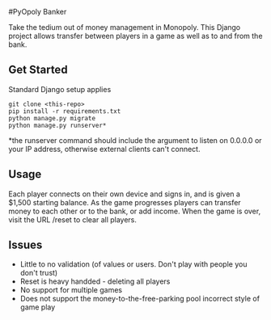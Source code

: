 #PyOpoly Banker

Take the tedium out of money management in Monopoly. This Django project allows transfer between players in a game as well as to and from the bank.

## Get Started

Standard Django setup applies

    git clone <this-repo>
    pip install -r requirements.txt
    python manage.py migrate
    python manage.py runserver*

\*the runserver command  should include the argument to listen on 0.0.0.0 or your IP address, otherwise external clients can't connect.

## Usage

Each player connects on their own device and signs in, and is given a $1,500 starting balance. As the game progresses players can transfer money to each other or to the bank, or add income. When the game is over, visit the URL /reset to clear all players.

## Issues
- Little to no validation (of values or users. Don't play with people you don't trust)
- Reset is heavy handded - deleting all players
- No support for multiple games
- Does not support the money-to-the-free-parking pool incorrect style of game play
